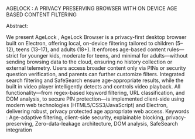 AGELOCK : A PRIVACY PRESERVING BROWSER WITH ON DEVICE AGE BASED CONTENT FILTERING

Abstract:

We present AgeLock , AgeLock Browser is a privacy-first desktop browser built on Electron, offering local, on-device filtering tailored to children (5–12), teens (13–17), and adults (18+). It enforces age-based content rules—strict for younger kids, moderate for teens, and minimal for adults—without sending browsing data to the cloud, ensuring no history collection or external telemetry. Users access broader content only via PINs or security question verification, and parents can further customize filters. Integrated search filtering and SafeSearch ensure age-appropriate results, while the built in video player intelligently detects and controls video playback. All functionality—from regex-based keyword filtering, URL classification, and DOM analysis, to secure PIN protection—is implemented client-side using modern web technologies (HTML5/CSS3/JavaScript) and Electron, delivering robust, privacy protected age appropriate web access.
Keywords : Age-adaptive filtering, client-side security, explainable blocking, privacy-preserving, Zero-data-leakage architecture, DOM analysis, SafeSearch integration
